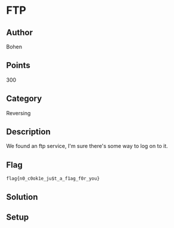 # FTP

## Author
Bohen
## Points
300
## Category
Reversing
## Description
We found an ftp service, I'm sure there's some way to log on to it.
## Flag
`flag{n0_c0ok1e_ju$t_a_f1ag_f0r_you}`
## Solution

## Setup
